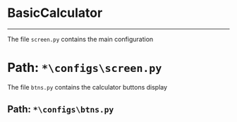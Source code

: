 # BasicCalculator

----
The file `screen.py` contains the main configuration

# Path: `*\configs\screen.py`

The file `btns.py` contains the calculator buttons display

Path: `*\configs\btns.py`
----
